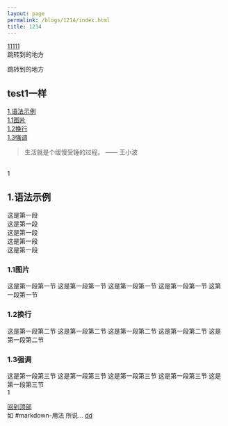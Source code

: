 ```yaml
---
layout: page
permalink: /blogs/1214/index.html
title: 1214 
---
```

[11111](#markdown-用法)<br>
跳转到的地方<br>
<p id="jump">跳转到的地方</p>

## test1一样
[1.语法示例](#1)  
[1.1图片](#1.1)  
[1.2换行](#1.2)  
[1.3强调](#1.3)  

> 生活就是个缓慢受锤的过程。 —— 王小波

<br>1
<h2 id="1">1.语法示例</h2>
这是第一段<br>
这是第一段<br>
这是第一段<br>
这是第一段<br>
这是第一段<br>
<h3 id="1.1">1.1图片</h3>
这是第一段第一节
这是第一段第一节
这是第一段第一节
这是第一段第一节
这第一段第一节
<h3 id="1.2">1.2换行</h3>
这是第一段第二节
这是第一段第二节
这是第一段第二节
这是第一段第二节
这是第一段第二节
<h3 id="1.1">1.3强调</h3>
这是第一段第三节
这是第一段第三节
这是第一段第三节
这是第一段第三节
这是第一段第三节
<br>1

[回到顶部](#jump)<br>
如 #markdown-用法 所说...
[dd](#jump)